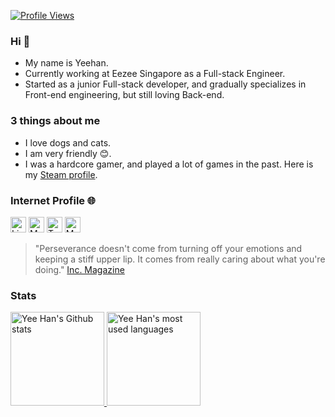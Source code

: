 <a href=""><img alt="Profile Views" src="https://gpvc.arturio.dev/cyeehan"></a>

### Hi 👋

- My name is Yeehan.
- Currently working at Eezee Singapore as a Full-stack Engineer.
- Started as a junior Full-stack developer, and gradually specializes in Front-end engineering, but still loving Back-end.

### 3 things about me

- I love dogs and cats.
- I am very friendly 😊.
- I was a hardcore gamer, and played a lot of games in the past. Here is my [Steam profile](https://steamcommunity.com/profiles/76561198068565447).

### Internet Profile 🌐

<!-- 1. LinkedIn -->
<!-- 2. Blog -->
<!-- 3. Twitter -->
<!-- 4. More -->
<a href="https://www.linkedin.com/in/yeehanchung/"><img alt="LinkedIn" src="https://img.shields.io/badge/-LinkedIn-0A66C2?&style=flat-square&&logo=linkedin&logoColor=white" height="25" /></a>
<a href="https://www.yeehanchung.com/blog"><img alt="My Tech Blog" src="https://img.shields.io/badge/-Blog-663399?&style=flat-square&&logo=gatsby&logoColor=white" height="25" /></a>
<a href="https://twitter.com/yeehanchung"><img alt="Twitter" src="https://img.shields.io/badge/-Twitter-1DA1F2?&style=flat-square&&logo=twitter&logoColor=white" height="25" /></a>
<a href="https://www.google.com/search?q=yee+han+chung"><img alt="More" src="https://img.shields.io/badge/-More-DB4437?&style=flat-square&&logo=google&logoColor=white" height="25" /></a>

> "Perseverance doesn't come from turning off your emotions and keeping a stiff upper lip. It comes from really caring about what you're doing." [Inc. Magazine](https://www.inc.com/jessica-stillman/leadership-tips-stress-burnout-health-care.html)

### Stats

<div>
  <a href="https://github.com/yeehanchung">
    <img src="https://my-stats-dxc5zyis5.vercel.app/api?username=yeehanchung&show_icons=true&theme=default&count_private=true&include_all_commits=true" alt="Yee Han's Github stats" height="150" />
  </a>
  <a href="https://github.com/yeehanchung">
    <img src="https://my-stats-dxc5zyis5.vercel.app/api/top-langs/?username=yeehanchung&langs_count=6&layout=compact&theme=default&count_private=true&hide_title=false&card_width=445" alt="Yee Han's most used languages" height="150" />
  </a>
</div>